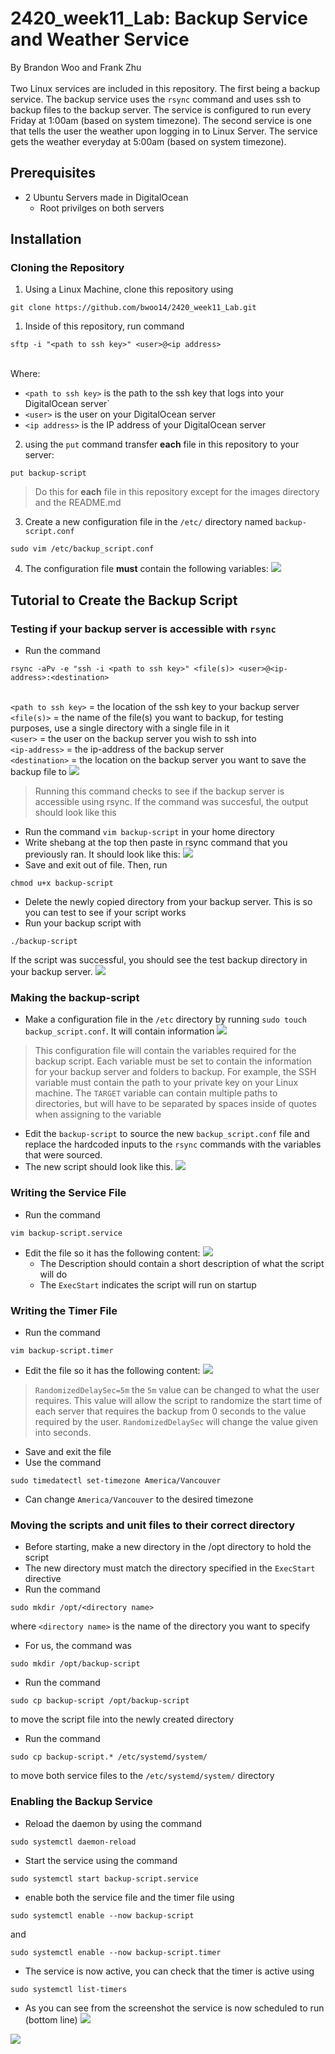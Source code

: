 # 2420_week11_Lab: Backup Service and Weather Service
By Brandon Woo and Frank Zhu
<br>
<br>Two Linux services are included in this repository. The first being a backup service. The backup service uses the `rsync` command and uses ssh to backup files to the backup server. The service is configured to run every Friday at 1:00am (based on system timezone). The second service is one that tells the user the weather upon logging in to Linux Server. The service gets the weather everyday at 5:00am (based on system timezone).



## Prerequisites
- 2 Ubuntu Servers made in DigitalOcean
  - Root privilges on both servers

## Installation

### Cloning the Repository
1. Using a Linux Machine, clone this repository using 
```
git clone https://github.com/bwoo14/2420_week11_Lab.git
```
1. Inside of this repository, run command 
```
sftp -i "<path to ssh key>" <user>@<ip address>
```
<br>Where: 
 - `<path to ssh key>` is the path to the ssh key that logs into your DigitalOcean server`
 - `<user>` is the user on your DigitalOcean server
 - `<ip address>` is the IP address of your DigitalOcean server
2. using the `put` command transfer **each** file in this repository to your server:
```
put backup-script
```
>Do this for **each** file in this repository except for the images directory and the README.md
3. Create a new configuration file in the `/etc/` directory named `backup-script.conf`
```
sudo vim /etc/backup_script.conf
```
4. The configuration file **must** contain the following variables:
![](images/confsspng.png)

## Tutorial to Create the Backup Script

### Testing if your backup server is accessible with `rsync`
- Run the command 
```
rsync -aPv -e "ssh -i <path to ssh key>" <file(s)> <user>@<ip-address>:<destination>
```
  <br>`<path to ssh key>` = the location of the ssh key to your backup server
  <br>`<file(s)>` = the name of the file(s) you want to backup, for testing purposes, use a single directory with a single file in it
  <br>`<user>` = the user on the backup server you wish to ssh into
  <br>`<ip-address>` = the ip-address of the backup server
  <br>`<destination>` = the location on the backup server you want to save the backup file to
  ![](images/rsync_command.png)
  >Running this command checks to see if the backup server is accessible using rsync. If the command was succesful, the output should look like this
- Run the command `vim backup-script` in your home directory
- Write shebang at the top then paste in rsync command that you previously ran. It should look like this:
![](images/trsync.png)
- Save and exit out of file. Then, run 
```
chmod u+x backup-script
```
- Delete the newly copied directory from your backup server. This is so you can test to see if your script works
- Run your backup script with 
```
./backup-script
``` 
If the script was successful, you should see the test backup directory in your backup server.
![](images/rsyscrt.png)
### Making the backup-script
- Make a configuration file in the `/etc` directory by running `sudo touch backup_script.conf`. It will contain information
![](images/confsspng.png)
>This configuration file will contain the variables required for the backup script. Each variable must be set to contain the information for your backup server and folders to backup. For example, the SSH variable must contain the path to your private key on your Linux machine. The `TARGET` variable can contain multiple paths to directories, but will have to be separated by spaces inside of quotes when assigning to the variable
- Edit the `backup-script` to source the new `backup_script.conf` file and replace the hardcoded inputs to the `rsync` commands with the variables that were sourced.
- The new script should look like this.
![](images/newscr.png)


### Writing the Service File
- Run the command 
```
vim backup-script.service
```
- Edit the file so it has the following content:
![](images/servicefile.png)
  - The Description should contain a short description of what the script will do
  - The `ExecStart` indicates the script will run on startup

### Writing the Timer File
- Run the command 
```
vim backup-script.timer
```
- Edit the file so it has the following content:
![](images/timerfile.png)
>`RandomizedDelaySec=5m` the `5m` value can be changed to what the user requires. This value will allow the script to randomize the start time of each server that requires the backup from 0 seconds to the value required by the user. `RandomizedDelaySec` will change the value given into seconds.
- Save and exit the file
- Use the command 
```
sudo timedatectl set-timezone America/Vancouver
```
- Can change `America/Vancouver` to the desired timezone

### Moving the scripts and unit files to their correct directory
- Before starting, make a new directory in the /opt directory to hold the script 
- The new directory must match the directory specified in the `ExecStart` directive
- Run the command 
```
sudo mkdir /opt/<directory name>
``` 
where `<directory name>` is the name of the directory you want to specify
- For us, the command was 
```
sudo mkdir /opt/backup-script
```
- Run the command 
```
sudo cp backup-script /opt/backup-script
``` 
to move the script file into the newly created directory
- Run the command 
```
sudo cp backup-script.* /etc/systemd/system/
```
to move both service files to the `/etc/systemd/system/` directory

### Enabling the Backup Service
- Reload the daemon by using the command 
```
sudo systemctl daemon-reload
```
- Start the service using the command 
```
sudo systemctl start backup-script.service
```
- enable both the service file and the timer file using 
```
sudo systemctl enable --now backup-script
```
and 
```
sudo systemctl enable --now backup-script.timer
```
- The service is now active, you can check that the timer is active using 
```
sudo systemctl list-timers
```
- As you can see from the screenshot the service is now scheduled to run (bottom line)
![](images/timerlist.png)

![](images/test_rsync.png)

